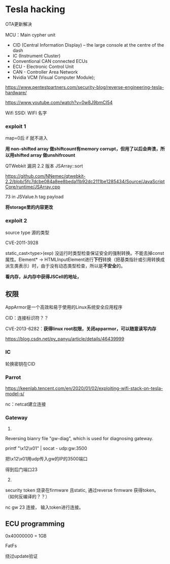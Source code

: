# Tesla hacking

OTA更新解决



MCU：Main cypher unit

- CID (Central Information Display) – the large console at the centre of the dash
- IC (Instrument Cluster)
- Conventional CAN connected ECUs
- ECU - Electronic Control Unit
- CAN - Controller Area Network
- Nvidia VCM (Visual Computer Module); 

https://www.pentestpartners.com/security-blog/reverse-engineering-tesla-hardware/

https://www.youtube.com/watch?v=0w8J9bmCI54

Wifi SSID: WIFI 名字

### exploit 1

map=0后 if 就不进入

**用 non-shifted array 做shiftcount有memory corrupt，但用了以后会奔溃，所以用shifted array 做unshifrcount**



QTWebkit 漏洞 2.2 版本 JSArray::sort

https://github.com/NNemec/qtwebkit-2.2/blob/5fc7dcbe084a8ee8beda11b92dc2111be1285434/Source/JavaScriptCore/runtime/JSArray.cpp



73 in JSValue.h tag payload



**将storage里的内容更改**

### exploit 2

source type 源的类型



CVE-2011-3928

static_cast\<type\>(exp) 没运行时类型检查保证安全的强制转换。不能去掉const属性。Element* -> HTMLInputElement进行**下行**转换（把基类指针或引用转换成派生类表示）时，由于没有动态类型检查，所以是**不安全**的。



**看内存，从内存中获得JSCell的地址，**



## 权限

AppArmor是一个高效和易于使用的Linux系统安全应用程序

CID：连接标识符？？

CVE-2013-6282：**获得linux root权限，关闭apparmor，可以随意读写内存**

https://blog.csdn.net/py_panyu/article/details/46439999



### IC

轮换密钥在CID

### Parrot

https://keenlab.tencent.com/en/2020/01/02/exploiting-wifi-stack-on-tesla-model-s/

nc：netcat建立连接

### Gateway

1. 

Reversing bianry file "gw-diag", which is used for diagnosing gateway.

printf "\x12\x01" | socat - udp:gw:3500

把\x12\x01用udp传入gw的IP的3500端口

得到后门端口23

2. 

security token 烧录在firmware 且static, 通过reverse firmware 获得token。（如何反编译的？？）

nc gw 23 连接， 输入token进行连接。





## ECU programming

0x40000000 = 1GB

FatFs

绕过update验证
